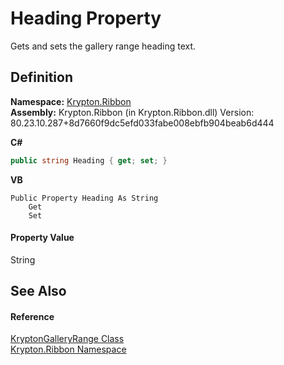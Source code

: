 # Heading Property


Gets and sets the gallery range heading text.



## Definition
**Namespace:** <a href="1e9bc734-cff9-e9b8-f013-94cdac669794.md">Krypton.Ribbon</a>  
**Assembly:** Krypton.Ribbon (in Krypton.Ribbon.dll) Version: 80.23.10.287+8d7660f9dc5efd033fabe008ebfb904beab6d444

**C#**
``` C#
public string Heading { get; set; }
```
**VB**
``` VB
Public Property Heading As String
	Get
	Set
```



#### Property Value
String

## See Also


#### Reference
<a href="7be58525-b634-7c33-1dce-431842d8ab39.md">KryptonGalleryRange Class</a>  
<a href="1e9bc734-cff9-e9b8-f013-94cdac669794.md">Krypton.Ribbon Namespace</a>  
